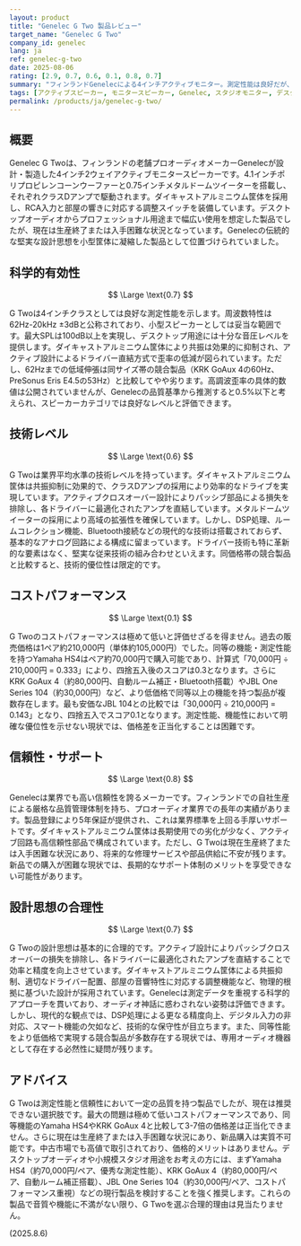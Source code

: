 ```yaml
---
layout: product
title: "Genelec G Two 製品レビュー"
target_name: "Genelec G Two"
company_id: genelec
lang: ja
ref: genelec-g-two
date: 2025-08-06
rating: [2.9, 0.7, 0.6, 0.1, 0.8, 0.7]
summary: "フィンランドGenelecによる4インチアクティブモニター。測定性能は良好だが、同等機能の製品と比較して価格が約6-10倍と極めて高価。現在は限定的な入手状況。"
tags: [アクティブスピーカー, モニタースピーカー, Genelec, スタジオモニター, デスクトップスピーカー]
permalink: /products/ja/genelec-g-two/
---
```


## 概要

Genelec G Twoは、フィンランドの老舗プロオーディオメーカーGenelecが設計・製造した4インチ2ウェイアクティブモニタースピーカーです。4.1インチポリプロピレンコーンウーファーと0.75インチメタルドームツイーターを搭載し、それぞれクラスDアンプで駆動されます。ダイキャストアルミニウム筐体を採用し、RCA入力と部屋の響きに対応する調整スイッチを装備しています。デスクトップオーディオからプロフェッショナル用途まで幅広い使用を想定した製品でしたが、現在は生産終了または入手困難な状況となっています。Genelecの伝統的な堅実な設計思想を小型筐体に凝縮した製品として位置づけられていました。

## 科学的有効性

$$ \Large \text{0.7} $$

G Twoは4インチクラスとしては良好な測定性能を示します。周波数特性は62Hz-20kHz ±3dBと公称されており、小型スピーカーとしては妥当な範囲です。最大SPLは100dB以上を実現し、デスクトップ用途には十分な音圧レベルを提供します。ダイキャストアルミニウム筐体により共振は効果的に抑制され、アクティブ設計によるドライバー直結方式で歪率の低減が図られています。ただし、62Hzまでの低域伸張は同サイズ帯の競合製品（KRK GoAux 4の60Hz、PreSonus Eris E4.5の53Hz）と比較してやや劣ります。高調波歪率の具体的数値は公開されていませんが、Genelecの品質基準から推測すると0.5%以下と考えられ、スピーカーカテゴリでは良好なレベルと評価できます。

## 技術レベル

$$ \Large \text{0.6} $$

G Twoは業界平均水準の技術レベルを持っています。ダイキャストアルミニウム筐体は共振抑制に効果的で、クラスDアンプの採用により効率的なドライブを実現しています。アクティブクロスオーバー設計によりパッシブ部品による損失を排除し、各ドライバーに最適化されたアンプを直結しています。メタルドームツイーターの採用により高域の拡張性を確保しています。しかし、DSP処理、ルームコレクション機能、Bluetooth接続などの現代的な技術は搭載されておらず、基本的なアナログ回路による構成に留まっています。ドライバー技術も特に革新的な要素はなく、堅実な従来技術の組み合わせといえます。同価格帯の競合製品と比較すると、技術的優位性は限定的です。

## コストパフォーマンス

$$ \Large \text{0.1} $$

G Twoのコストパフォーマンスは極めて低いと評価せざるを得ません。過去の販売価格は1ペア約210,000円（単体約105,000円）でした。同等の機能・測定性能を持つYamaha HS4はペア約70,000円で購入可能であり、計算式「70,000円 ÷ 210,000円 = 0.333」により、四捨五入後のスコアは0.3となります。さらにKRK GoAux 4（約80,000円、自動ルーム補正・Bluetooth搭載）やJBL One Series 104（約30,000円）など、より低価格で同等以上の機能を持つ製品が複数存在します。最も安価なJBL 104との比較では「30,000円 ÷ 210,000円 = 0.143」となり、四捨五入でスコア0.1となります。測定性能、機能性において明確な優位性を示せない現状では、価格差を正当化することは困難です。

## 信頼性・サポート

$$ \Large \text{0.8} $$

Genelecは業界でも高い信頼性を誇るメーカーです。フィンランドでの自社生産による厳格な品質管理体制を持ち、プロオーディオ業界での長年の実績があります。製品登録により5年保証が提供され、これは業界標準を上回る手厚いサポートです。ダイキャストアルミニウム筐体は長期使用での劣化が少なく、アクティブ回路も高信頼性部品で構成されています。ただし、G Twoは現在生産終了または入手困難な状況にあり、将来的な修理サービスや部品供給に不安が残ります。新品での購入が困難な現状では、長期的なサポート体制のメリットを享受できない可能性があります。

## 設計思想の合理性

$$ \Large \text{0.7} $$

G Twoの設計思想は基本的に合理的です。アクティブ設計によりパッシブクロスオーバーの損失を排除し、各ドライバーに最適化されたアンプを直結することで効率と精度を向上させています。ダイキャストアルミニウム筐体による共振抑制、適切なドライバー配置、部屋の音響特性に対応する調整機能など、物理的根拠に基づいた設計が採用されています。Genelecは測定データを重視する科学的アプローチを貫いており、オーディオ神話に惑わされない姿勢は評価できます。しかし、現代的な観点では、DSP処理による更なる精度向上、デジタル入力の非対応、スマート機能の欠如など、技術的な保守性が目立ちます。また、同等性能をより低価格で実現する競合製品が多数存在する現状では、専用オーディオ機器として存在する必然性に疑問が残ります。

## アドバイス

G Twoは測定性能と信頼性において一定の品質を持つ製品でしたが、現在は推奨できない選択肢です。最大の問題は極めて低いコストパフォーマンスであり、同等機能のYamaha HS4やKRK GoAux 4と比較して3-7倍の価格差は正当化できません。さらに現在は生産終了または入手困難な状況にあり、新品購入は実質不可能です。中古市場でも高値で取引されており、価格的メリットはありません。デスクトップオーディオや小規模スタジオ用途をお考えの方には、まずYamaha HS4（約70,000円/ペア、優秀な測定性能）、KRK GoAux 4（約80,000円/ペア、自動ルーム補正搭載）、JBL One Series 104（約30,000円/ペア、コストパフォーマンス重視）などの現行製品を検討することを強く推奨します。これらの製品で音質や機能に不満がない限り、G Twoを選ぶ合理的理由は見当たりません。

(2025.8.6)